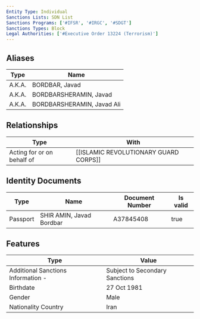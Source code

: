 ```yaml
---
Entity Type: Individual
Sanctions Lists: SDN List
Sanctions Programs: ['#IFSR', '#IRGC', '#SDGT']
Sanctions Types: Block
Legal Authorities: ['#Executive Order 13224 (Terrorism)']
---
```


## Aliases
| Type  | Name      | 
|-------|-----------|
| A.K.A. | BORDBAR, Javad |
| A.K.A. | BORDBARSHERAMIN, Javad |
| A.K.A. | BORDBARSHERAMIN, Javad Ali |

## Relationships
| Type  | With      | 
|-------|-----------|
| Acting for or on behalf of | [[ISLAMIC REVOLUTIONARY GUARD CORPS]] |

## Identity Documents
| Type  | Name      | Document Number | Is valid |
|-------|-----------|-----------------|----------|
| Passport | SHIR AMIN, Javad Bordbar | A37845408 | true |

## Features
| Type  | Value      |
|-------|------------|
| Additional Sanctions Information - | Subject to Secondary Sanctions |
| Birthdate | 27 Oct 1981 |
| Gender | Male |
| Nationality Country | Iran |
